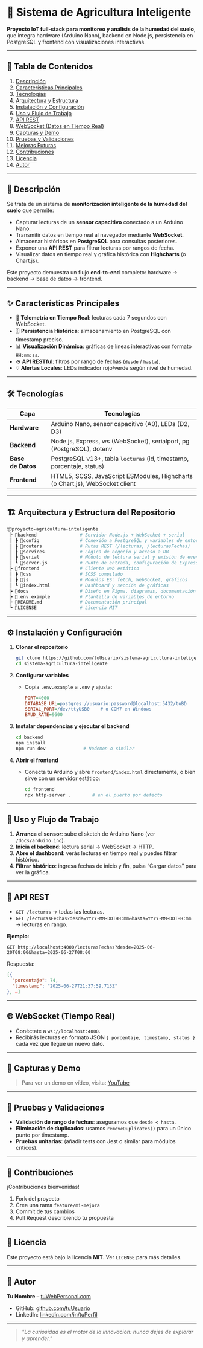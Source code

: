 # 🌱 Sistema de Agricultura Inteligente

**Proyecto IoT full‑stack para monitoreo y análisis de la humedad del suelo**, que integra hardware (Arduino Nano), backend en Node.js, persistencia en PostgreSQL y frontend con visualizaciones interactivas.

---

## 🚀 Tabla de Contenidos

1. [Descripción](#descripción)
2. [Características Principales](#características-principales)
3. [Tecnologías](#tecnologías)
4. [Arquitectura y Estructura](#arquitectura-y-estructura)
5. [Instalación y Configuración](#instalación-y-configuración)
6. [Uso y Flujo de Trabajo](#uso-y-flujo-de-trabajo)
7. [API REST](#api-rest)
8. [WebSocket (Datos en Tiempo Real)](#websocket-datos-en-tiempo-real)
9. [Capturas y Demo](#capturas-y-demo)
10. [Pruebas y Validaciones](#pruebas-y-validaciones)
11. [Mejoras Futuras](#mejoras-futuras)
12. [Contribuciones](#contribuciones)
13. [Licencia](#licencia)
14. [Autor](#autor)

---

## 📖 Descripción

Se trata de un sistema de **monitorización inteligente de la humedad del suelo** que permite:

- Capturar lecturas de un **sensor capacitivo** conectado a un Arduino Nano.
- Transmitir datos en tiempo real al navegador mediante **WebSocket**.
- Almacenar históricos en **PostgreSQL** para consultas posteriores.
- Exponer una **API REST** para filtrar lecturas por rangos de fecha.
- Visualizar datos en tiempo real y gráfica histórica con **Highcharts** (o Chart.js).

Este proyecto demuestra un flujo **end‑to‑end** completo: hardware → backend → base de datos → frontend.

---

## ✨ Características Principales

- 📡 **Telemetría en Tiempo Real**: lecturas cada 7 segundos con WebSocket.
- 🗄️ **Persistencia Histórica**: almacenamiento en PostgreSQL con timestamp preciso.
- 📊 **Visualización Dinámica**: gráficas de líneas interactivas con formato `HH:mm:ss`.
- ⚙️ **API RESTful**: filtros por rango de fechas (`desde` / `hasta`).
- 💡 **Alertas Locales**: LEDs indicador rojo/verde según nivel de humedad.

---

## 🛠️ Tecnologías

| Capa              | Tecnologías                                                                  |
| ----------------- | ---------------------------------------------------------------------------- |
| **Hardware**      | Arduino Nano, sensor capacitivo (A0), LEDs (D2, D3)                          |
| **Backend**       | Node.js, Express, ws (WebSocket), serialport, pg (PostgreSQL), dotenv        |
| **Base de Datos** | PostgreSQL v13+, tabla `lecturas` (id, timestamp, porcentaje, status)        |
| **Frontend**      | HTML5, SCSS, JavaScript ESModules, Highcharts (o Chart.js), WebSocket client |

---

## 🏗️ Arquitectura y Estructura del Repositorio

```bash
📦proyecto-agricultura-inteligente
 ┣ 📂backend                # Servidor Node.js + WebSocket + serial
 ┃ ┣ 📂config               # Conexión a PostgreSQL y variables de entorno
 ┃ ┣ 📂routers              # Rutas REST (/lecturas, /lecturasFechas)
 ┃ ┣ 📂services             # Lógica de negocio y acceso a DB
 ┃ ┣ 📂serial               # Módulo de lectura serial y emisión de eventos
 ┃ ┗ 📜server.js            # Punto de entrada, configuración de Express + WS
 ┣ 📂frontend               # Cliente web estático
 ┃ ┣ 📂css                  # SCSS compilado
 ┃ ┣ 📂js                   # Módulos ES: fetch, WebSocket, gráficos
 ┃ ┗ 📜index.html           # Dashboard y sección de gráficas
 ┣ 📂docs                   # Diseño en Figma, diagramas, documentación extra
 ┣ 📜.env.example           # Plantilla de variables de entorno
 ┣ 📜README.md              # Documentación principal
 ┗ 📜LICENSE                # Licencia MIT
```

---

## ⚙️ Instalación y Configuración

1. **Clonar el repositorio**

   ```bash
   git clone https://github.com/tuUsuario/sistema-agricultura-inteligente.git
   cd sistema-agricultura-inteligente
   ```

2. **Configurar variables**

   - Copia `.env.example` a `.env` y ajusta:
     ```ini
     PORT=4000
     DATABASE_URL=postgres://usuario:password@localhost:5432/tuBD
     SERIAL_PORT=/dev/ttyUSB0    # o COM7 en Windows
     BAUD_RATE=9600
     ```

3. **Instalar dependencias y ejecutar el backend**

   ```bash
   cd backend
   npm install
   npm run dev              # Nodemon o similar
   ```

4. **Abrir el frontend**

   - Conecta tu Arduino y abre `frontend/index.html` directamente, o bien sirve con un servidor estático:
     ```bash
     cd frontend
     npx http-server .        # en el puerto por defecto
     ```

---

## 🚀 Uso y Flujo de Trabajo

1. **Arranca el sensor**: sube el sketch de Arduino Nano (ver `/docs/arduino.ino`).
2. **Inicia el backend**: lectura serial → WebSocket → HTTP.
3. **Abre el dashboard**: verás lecturas en tiempo real y puedes filtrar histórico.
4. **Filtrar histórico**: ingresa fechas de inicio y fin, pulsa “Cargar datos” para ver la gráfica.

---

## 🔗 API REST

- `GET /lecturas` → todas las lecturas.
- `GET /lecturasFechas?desde=YYYY-MM-DDTHH:mm&hasta=YYYY-MM-DDTHH:mm` → lecturas en rango.

**Ejemplo**:

```
GET http://localhost:4000/lecturasFechas?desde=2025-06-20T08:00&hasta=2025-06-27T08:00
```

Respuesta:

```json
[{
  "porcentaje": 74,
  "timestamp": "2025-06-27T21:37:59.713Z"
}, …]
```

---

## 🌐 WebSocket (Tiempo Real)

- Conéctate a `ws://localhost:4000`.
- Recibirás lecturas en formato JSON `{ porcentaje, timestamp, status }` cada vez que llegue un nuevo dato.

---

## 📸 Capturas y Demo

> Para ver un demo en vídeo, visita: [YouTube](TU_LINK_YOUTUBE)

---

## 🧪 Pruebas y Validaciones

- **Validación de rango de fechas**: aseguramos que `desde < hasta`.
- **Eliminación de duplicados**: usamos `removeDuplicates()` para un único punto por timestamp.
- **Pruebas unitarias**: (añadir tests con Jest o similar para módulos críticos).

---

## 🤝 Contribuciones

¡Contribuciones bienvenidas!

1. Fork del proyecto
2. Crea una rama `feature/mi-mejora`
3. Commit de tus cambios
4. Pull Request describiendo tu propuesta

---

## 📄 Licencia

Este proyecto está bajo la licencia **MIT**. Ver `LICENSE` para más detalles.

---

## 👤 Autor

**Tu Nombre** – [tuWebPersonal.com](https://tuWebPersonal.com)

- GitHub: [github.com/tuUsuario](https://github.com/tuUsuario)
- LinkedIn: [linkedin.com/in/tuPerfil](https://linkedin.com/in/tuPerfil)

---

> _"La curiosidad es el motor de la innovación: nunca dejes de explorar y aprender."_
